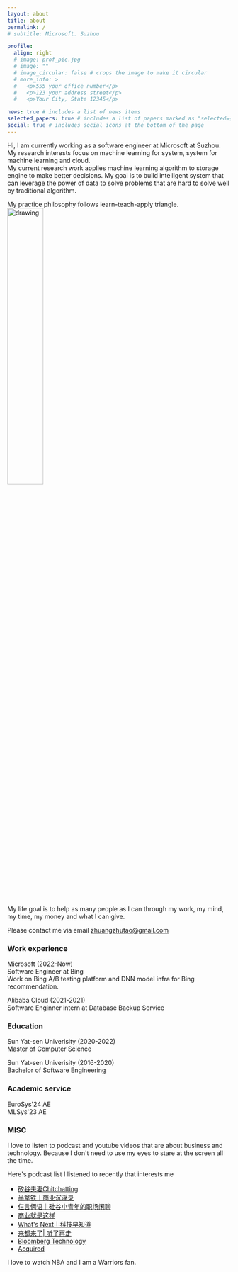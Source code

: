 ```yaml
---
layout: about
title: about
permalink: /
# subtitle: Microsoft. Suzhou

profile:
  align: right
  # image: prof_pic.jpg
  # image: ""
  # image_circular: false # crops the image to make it circular
  # more_info: >
  #   <p>555 your office number</p>
  #   <p>123 your address street</p>
  #   <p>Your City, State 12345</p>

news: true # includes a list of news items
selected_papers: true # includes a list of papers marked as "selected={true}"
social: true # includes social icons at the bottom of the page
---
```

Hi, I am currently working as a software engineer at Microsoft at Suzhou.  
My research interests focus on machine learning for system, system for machine learning 
and cloud.  
My current research work applies machine learning algorithm to storage engine to make better 
decisions.
My goal is to build intelligent system that can leverage the power of data to solve 
problems that are hard to solve well by traditional algorithm.

My practice philosophy follows learn-teach-apply triangle.  
<img src="https://github.com/BilyZ98/BilyZ98.github.io/assets/26542149/eff049f8-0c7d-4288-aeae-a5721ab86422" alt="drawing" width="40%" height="auto">

<!-- ![image](https://github.com/BilyZ98/BilyZ98.github.io/assets/26542149/eff049f8-0c7d-4288-aeae-a5721ab86422) -->


My life goal is to help as many people as I can through my work, my mind, my time,
my money and what I can give. 

Please contact me via email [zhuangzhutao@gmail.com](zhuangzhutao@gmail.com)



### Work experience
Microsoft (2022-Now)  
Software Engineer at Bing  
Work on Bing A/B testing platform and DNN model infra for Bing recommendation.

Alibaba Cloud (2021-2021)  
Software Enginner intern at Database Backup Service



### Education
Sun Yat-sen Univerisity  (2020-2022)   
Master of Computer Science

Sun Yat-sen Univerisity  (2016-2020)  
Bachelor of Software Engineering

<!-- ### Publications -->



### Academic service
EuroSys'24 AE  
MLSys'23 AE

### MISC

I love to listen to podcast and youtube videos that are about business and technology.
Because I don't need to use my eyes to stare at the screen all the time.

Here's podcast list I listened to recently that interests me
- [矽谷夫妻Chitchatting](https://open.spotify.com/show/2rktr38zGACpHXAlrz6CNZ)
- [半拿铁｜商业沉浮录](https://open.spotify.com/show/609XgvCKeuYiWouFLkrmR2)
- [仨言俩语｜硅谷小青年的职场闲聊](https://open.spotify.com/show/7E3chDuluS434MOQuy8Cq2)
- [商业就是这样](https://open.spotify.com/show/1ruvRyx4vehFsx8OAfFkTv)
- [What's Next｜科技早知道](https://open.spotify.com/show/5yD9ekOGHMbRkJR4fEbf7e)
- [来都来了\| 听了再走](https://www.xiaoyuzhoufm.com/podcast/5ebcf445418a84a046c2e26d)
- [Bloomberg Technology](https://open.spotify.com/show/5L84QuZlUsILySyMZNM07W?si=95c1f7f7dc014864)
- [Acquired](https://open.spotify.com/show/7Fj0XEuUQLUqoMZQdsLXqp?si=4a13f1507b33487d)

I love to watch NBA and I am a Warriors fan.



<!-- Write your biography here. Tell the world about yourself. Link to your favorite [subreddit](http://reddit.com). You can put a picture in, too. The code is already in, just name your picture `prof_pic.jpg` and put it in the `img/` folder. -->

<!-- Put your address / P.O. box / other info right below your picture. You can also disable any of these elements by editing `profile` property of the YAML header of your `_pages/about.md`. Edit `_bibliography/papers.bib` and Jekyll will render your [publications page](/al-folio/publications/) automatically. -->

<!-- Link to your social media connections, too. This theme is set up to use [Font Awesome icons](https://fontawesome.com/) and [Academicons](https://jpswalsh.github.io/academicons/), like the ones below. Add your Facebook, Twitter, LinkedIn, Google Scholar, or just disable all of them. -->

